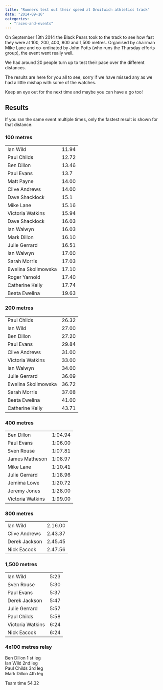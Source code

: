 ```yaml
---
title: "Runners test out their speed at Droitwich athletics track"
date: "2014-09-16"
categories: 
  - "races-and-events"
---
```


On September 13th 2014 the Black Pears took to the track to see how fast they were at 100, 200, 400, 800 and 1,500 metres. Organised by chairman Mike Lane and co-ordinated by John Potts (who runs the Thursday efforts group), the event went really well.

We had around 20 people turn up to test their pace over the different distances.

The results are here for you all to see, sorry if we have missed any as we had a little mishap with some of the watches.

Keep an eye out for the next time and maybe you can have a go too!

## Results

If you ran the same event multiple times, only the fastest result is shown for that distance.

### 100 metres

<table><tbody><tr><td>Ian Wild</td><td>11.94</td></tr><tr><td>Paul Childs</td><td>12.72</td></tr><tr><td>Ben Dillon</td><td>13.46</td></tr><tr><td>Paul Evans</td><td>13.7</td></tr><tr><td>Matt Payne</td><td>14.00</td></tr><tr><td>Clive Andrews</td><td>14.00</td></tr><tr><td>Dave Shacklock</td><td>15.1</td></tr><tr><td>Mike Lane</td><td>15.16</td></tr><tr><td>Victoria Watkins</td><td>15.94</td></tr><tr><td>Dave Shacklock</td><td>16.03</td></tr><tr><td>Ian Walwyn</td><td>16.03</td></tr><tr><td>Mark Dillon</td><td>16.10</td></tr><tr><td>Julie Gerrard</td><td>16.51</td></tr><tr><td>Ian Walwyn</td><td>17.00</td></tr><tr><td>Sarah Morris</td><td>17.03</td></tr><tr><td>Ewelina Skolimowska</td><td>17.10</td></tr><tr><td>Roger Yarnold</td><td>17.40</td></tr><tr><td>Catherine Kelly</td><td>17.74</td></tr><tr><td>Beata Ewelina</td><td>19.63</td></tr></tbody></table>

### 200 metres

<table><tbody><tr><td>Paul Childs</td><td>26.32</td></tr><tr><td>Ian Wild</td><td>27.00</td></tr><tr><td>Ben Dillon</td><td>27.20</td></tr><tr><td>Paul Evans</td><td>29.84</td></tr><tr><td>Clive Andrews</td><td>31.00</td></tr><tr><td>Victoria Watkins</td><td>33.00</td></tr><tr><td>Ian Walwyn</td><td>34.00</td></tr><tr><td>Julie Gerrard</td><td>36.09</td></tr><tr><td>Ewelina Skolimowska</td><td>36.72</td></tr><tr><td>Sarah Morris</td><td>37.08</td></tr><tr><td>Beata Ewelina</td><td>41.00</td></tr><tr><td>Catherine Kelly</td><td>43.71</td></tr></tbody></table>

### 400 metres

<table><tbody><tr><td>Ben Dillon</td><td>1:04.94</td></tr><tr><td>Paul Evans</td><td>1:06.00</td></tr><tr><td>Sven Rouse</td><td>1:07.81</td></tr><tr><td>James Matheson</td><td>1:08.97</td></tr><tr><td>Mike Lane</td><td>1:10.41</td></tr><tr><td>Julie Gerrard</td><td>1:18.96</td></tr><tr><td>Jemima Lowe</td><td>1:20.72</td></tr><tr><td>Jeremy Jones</td><td>1:28.00</td></tr><tr><td>Victoria Watkins</td><td>1:99.00</td></tr></tbody></table>

### 800 metres

<table><tbody><tr><td>Ian Wild</td><td>2.16.00</td></tr><tr><td>Clive Andrews</td><td>2.43.37</td></tr><tr><td>Derek Jackson</td><td>2.45.45</td></tr><tr><td>Nick Eacock</td><td>2.47.56</td></tr></tbody></table>

### 1,500 metres

<table><tbody><tr><td>Ian Wild</td><td>5:23</td></tr><tr><td>Sven Rouse</td><td>5:30</td></tr><tr><td>Paul Evans</td><td>5:37</td></tr><tr><td>Derek Jackson</td><td>5:47</td></tr><tr><td>Julie Gerrard</td><td>5:57</td></tr><tr><td>Paul Childs</td><td>5:58</td></tr><tr><td>Victoria Watkins</td><td>6:24</td></tr><tr><td>Nick Eacock</td><td>6:24</td></tr></tbody></table>

### 4x100 metres relay

Ben Dillon 1 st leg  
Ian Wild 2nd leg  
Paul Childs 3rd leg  
Mark Dillon 4th leg

Team time 54.32
